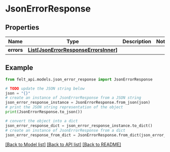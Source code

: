# JsonErrorResponse


## Properties

Name | Type | Description | Notes
------------ | ------------- | ------------- | -------------
**errors** | [**List[JsonErrorResponseErrorsInner]**](JsonErrorResponseErrorsInner.md) |  | 

## Example

```python
from felt_api.models.json_error_response import JsonErrorResponse

# TODO update the JSON string below
json = "{}"
# create an instance of JsonErrorResponse from a JSON string
json_error_response_instance = JsonErrorResponse.from_json(json)
# print the JSON string representation of the object
print(JsonErrorResponse.to_json())

# convert the object into a dict
json_error_response_dict = json_error_response_instance.to_dict()
# create an instance of JsonErrorResponse from a dict
json_error_response_from_dict = JsonErrorResponse.from_dict(json_error_response_dict)
```
[[Back to Model list]](../README.md#documentation-for-models) [[Back to API list]](../README.md#documentation-for-api-endpoints) [[Back to README]](../README.md)


